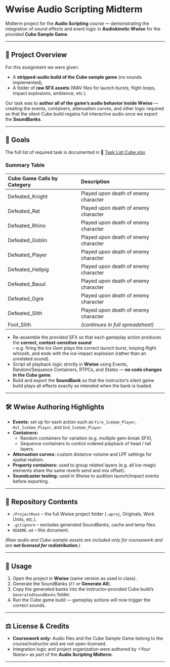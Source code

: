 # Wwise Audio Scripting Midterm
Midterm project for the **Audio Scripting** course — demonstrating the integration of sound effects and event logic in **Audiokinetic Wwise** for the provided **Cube Sample Game**.

---

## 📜 Project Overview
For this assignment we were given:
- A **stripped-audio build of the Cube sample game** (no sounds implemented),
- A folder of **raw SFX assets** (WAV files for launch bursts, flight loops, impact explosions, ambience, etc.).

Our task was to **author all of the game’s audio behavior inside Wwise** — creating the events, containers, attenuation curves, and other logic required so that the silent Cube build regains full interactive audio once we export the **SoundBanks**.

---

## 🎯 Goals
The full list of required task is documented in
📄 [Task List Cube.xlsx](./Task%20List%20Cube.xlsx)


### Summary Table
| Cube Game Calls by Category | Description                          |
| :-------------------------- | :----------------------------------- |
| Defeated_Knight             | Played upon death of enemy character |
| Defeated_Rat                | Played upon death of enemy character |
| Defeated_Rhino              | Played upon death of enemy character |
| Defeated_Goblin             | Played upon death of enemy character |
| Defeated_Player             | Played upon death of enemy character |
| Defeated_Hellpig            | Played upon death of enemy character |
| Defeated_Bauul              | Played upon death of enemy character |
| Defeated_Ogre               | Played upon death of enemy character |
| Defeated_Slith              | Played upon death of enemy character |
| Foot_Slith                  | *(continues in full spreadsheet)*    |

- Re-assemble the provided SFX so that each gameplay action produces the **correct, context-sensitive sound**  
  – e.g. firing the *Ice Gem* plays the correct launch burst, looping flight whoosh, and ends with the ice-impact explosion (rather than an unrelated sound).  
- Script all playback logic strictly in **Wwise** using Events, Random/Sequence Containers, RTPCs, and States — **no code changes in the Cube game**.
- Build and export the **SoundBank** so that the instructor’s silent game build plays all effects exactly as intended when the bank is loaded.

---

## 🛠️ Wwise Authoring Highlights
- **Events:** set up for each action such as `Fire_IceGem_Player`, `Hit_IceGem_Player`, and `End_IceGem_Player`.
- **Containers:**  
  - Random containers for variation (e.g. multiple gem-break SFX),  
  - Sequence containers to control ordered playback of head / tail layers.  
- **Attenuation curves:** custom distance-volume and LPF settings for spatial realism.  
- **Property containers:** used to group related layers (e.g. all Ice-magic elements share the same reverb send and mix offset).
- **Soundcaster testing:** used in Wwise to audition launch/impact events before exporting.

---

## 📂 Repository Contents
- `/ProjectRoot` – the full Wwise project folder (`.wproj`, Originals, Work Units, etc.).  
- `.gitignore` – excludes generated SoundBanks, cache and temp files.  
- `README.md` – this document.

*(Raw audio and Cube-sample assets are included only for coursework and are **not licensed for redistribution**.)*

---

## 🚀 Usage
1. Open the project in **Wwise** (same version as used in class).  
2. Generate the SoundBanks (`F7` or **Generate All**).  
3. Copy the generated banks into the instructor-provided Cube build’s `GeneratedSoundBanks` folder.  
4. Run the Cube game build — gameplay actions will now trigger the correct sounds.

---

## ⚖️ License & Credits
- **Coursework only:** Audio files and the Cube Sample Game belong to the course/instructor and are not open-licensed.  
- Integration logic and project organization were authored by *\<Your Name\>* as part of the **Audio Scripting Midterm**.

---
